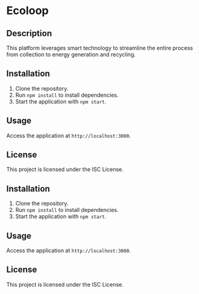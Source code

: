 # Ecoloop

## Description
This platform leverages smart technology to streamline the entire process from collection to energy generation and recycling.

## Installation
1. Clone the repository.
2. Run `npm install` to install dependencies.
3. Start the application with `npm start`.

## Usage
Access the application at `http://localhost:3000`.

## License
This project is licensed under the ISC License.

## Installation
1. Clone the repository.
2. Run `npm install` to install dependencies.
3. Start the application with `npm start`.

## Usage
Access the application at `http://localhost:3000`.

## License
This project is licensed under the ISC License.
